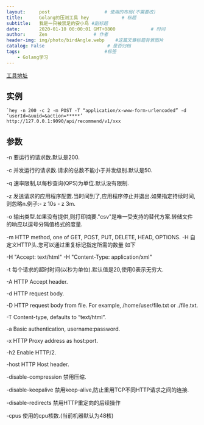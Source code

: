 ```yaml
---
layout:     post                    # 使用的布局(不需要改)
title:      Golang的压测工具 hey            # 标题
subtitle:   我是一只被禁足的安小鸟 #副标题
date:       2020-01-10 00:00:01 GMT+0800             # 时间
author:     Zen                 # 作者
header-img: img/photo/birdAngle.webp    #这篇文章标题背景图片
catalog: False                       # 是否归档
tags:                               #标签
    - Golang学习
---
```


[工具地址](https://github.com/rakyll/hey)

## 实例
```
`hey -n 200 -c 2 -m POST -T “application/x-www-form-urlencoded” -d ‘userId=&uuid=&action=*****’ http://127.0.0.1:9090/api/recommend/v1/xxx
```
## 参数
-n 要运行的请求数.默认是200.

-c 并发运行的请求数.请求的总数不能小于并发级别.默认是50.

-q 速率限制,以每秒查询(QPS)为单位.默认没有限制.

-z 发送请求的应用程序配置.当时间到了,应用程序停止并退出.如果指定持续时间,则忽略n.例子:- z 10s - z 3m.

-o 输出类型.如果没有提供,则打印摘要."csv"是唯一受支持的替代方案.转储文件的响应以逗号分隔值格式的度量.

-m HTTP method, one of GET, POST, PUT, DELETE, HEAD, OPTIONS.
-H 自定义HTTP头.您可以通过重复标记指定所需的数量 如下

-H "Accept: text/html" -H "Content-Type: application/xml"

-t 每个请求的超时时间(以秒为单位).默认值是20,使用0表示无穷大.

-A HTTP Accept header.

-d HTTP request body.

-D HTTP request body from file. For example, /home/user/file.txt or ./file.txt.

-T Content-type, defaults to “text/html”.

-a Basic authentication, username:password.

-x HTTP Proxy address as host:port.

-h2 Enable HTTP/2.

-host HTTP Host header.

-disable-compression 禁用压缩.

-disable-keepalive 禁用keep-alive,防止重用TCP不同HTTP请求之间的连接.

-disable-redirects 禁用HTTP重定向的后续操作

-cpus 使用的cpu核数.(当前机器默认为48核)
